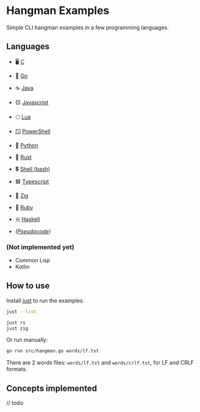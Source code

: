 # Hangman Examples

Simple CLI hangman examples in a few programming languages.

## Languages

- 🖥️ [C](./src/hangman.c)
- 🐹 [Go](./src/hangman.go)
- ☕ [Java](./src/hangman.java)
- 🟨 [Javascript](./src/hangman.js)
- 🌕 [Lua](./src/hangman.lua)
- 🪟 [PowerShell](./src/hangman.ps1)
- 🐍 [Python](./src/hangman.py)
- 🦀 [Rust](./src/hangman.rs)
- 💲 [Shell (bash)](./src/hangman.sh)
- 🟦 [Typescript](./src/hangman.ts)
- 🦎 [Zig](./src/hangman.zig)
- 💎 [Ruby](./src/hangman.rb)
- 🇭 [Haskell](./src/hangman.hs)

- *([Pseudocode](./src/hangman.pseudo))*

### (Not implemented yet)

- Common Lisp
- Kotlin

## How to use

Install [just](https://crates.io/crates/just) to run the examples.

```sh
just --list

just rs
just zig
```

Or run manually:

```sh
go run src/hangman.go words/lf.txt
```

There are 2 words files: `words/lf.txt` and `words/crlf.txt`, for LF and CRLF formats.

## Concepts implemented

// todo

